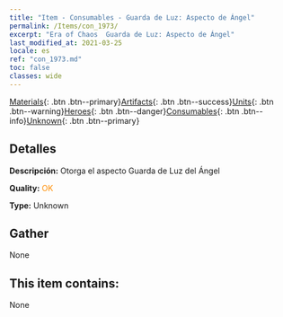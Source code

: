 ```yaml
---
title: "Item - Consumables - Guarda de Luz: Aspecto de Ángel"
permalink: /Items/con_1973/
excerpt: "Era of Chaos  Guarda de Luz: Aspecto de Ángel"
last_modified_at: 2021-03-25
locale: es
ref: "con_1973.md"
toc: false
classes: wide
---
```

 [Materials](/es/Items/){: .btn .btn--primary}[Artifacts](/es/Items/Artifacts/){: .btn .btn--success}[Units](/es/Items/Units/){: .btn .btn--warning}[Heroes](/es/Items/Heroes/){: .btn .btn--danger}[Consumables](/es/Items/Consumables/){: .btn .btn--info}[Unknown](/es/Items/Unknown/){: .btn .btn--primary}

## Detalles
 **Descripción:** Otorga el aspecto Guarda de Luz del Ángel

 **Quality:** <span style="color: #FF8C00">OK</span>

 **Type:** Unknown

## Gather

  None

## This item contains:

  None

